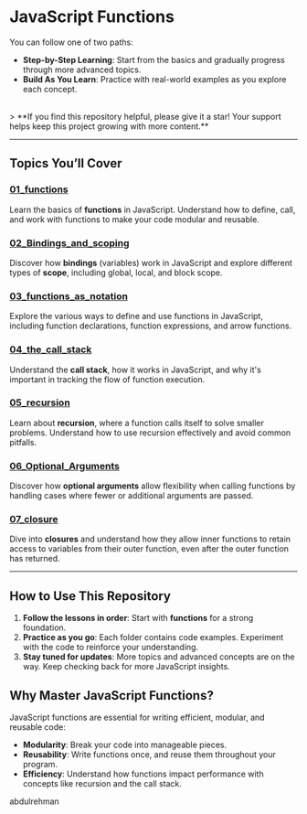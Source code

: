 # **JavaScript Functions**


You can follow one of two paths:
- **Step-by-Step Learning**: Start from the basics and gradually progress through more advanced topics.
- **Build As You Learn**: Practice with real-world examples as you explore each concept.

 <br> 
> **If you find this repository helpful, please give it a star! Your support helps keep this project growing with more content.**

---

## Topics You’ll Cover

### **[01_functions](01_functions/)**  
Learn the basics of **functions** in JavaScript. Understand how to define, call, and work with functions to make your code modular and reusable.

###  **[02_Bindings_and_scoping](02_Bindings_and_scoping/)**  
Discover how **bindings** (variables) work in JavaScript and explore different types of **scope**, including global, local, and block scope.

### **[03_functions_as_notation](03_functions_as_notation/)**  
Explore the various ways to define and use functions in JavaScript, including function declarations, function expressions, and arrow functions.

### **[04_the_call_stack](04_the_call_stack/)**  
Understand the **call stack**, how it works in JavaScript, and why it's important in tracking the flow of function execution.

### **[05_recursion](05_recursion/)**  
Learn about **recursion**, where a function calls itself to solve smaller problems. Understand how to use recursion effectively and avoid common pitfalls.

### **[06_Optional_Arguments](06_Optional_Arguments/)**  
Discover how **optional arguments** allow flexibility when calling functions by handling cases where fewer or additional arguments are passed.

### **[07_closure](07_closure/)**  
Dive into **closures** and understand how they allow inner functions to retain access to variables from their outer function, even after the outer function has returned.

---

## How to Use This Repository

1. **Follow the lessons in order**: Start with **functions** for a strong foundation.
2. **Practice as you go**: Each folder contains code examples. Experiment with the code to reinforce your understanding.
3. **Stay tuned for updates**: More topics and advanced concepts are on the way. Keep checking back for more JavaScript insights.


## Why Master JavaScript Functions?

JavaScript functions are essential for writing efficient, modular, and reusable code:
- **Modularity**: Break your code into manageable pieces.
- **Reusability**: Write functions once, and reuse them throughout your program.
- **Efficiency**: Understand how functions impact performance with concepts like recursion and the call stack.

abdulrehman